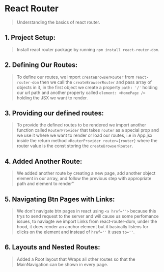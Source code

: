 # React Router
> Understanding the basics of react router.

## 1. Project Setup:
> Install react router package by running ```npm install react-router-dom```.

## 2. Defining Our Routes:
> To define our routes, we import ```createBrowserRouter``` from ```react-router-dom```
> then we call the ```createBrowserRouter``` and pass array of objects in it, in the first object we create a property ```path: '/'``` holding our url path and another property called ```element: <HomePage />``` holding the JSX we want to render.

## 3. Providing our defined routes:
> To provide the defined routes to be rendered we import another function called ```RouterProvider``` that takes ```router``` as a special prop and we use it where we want to render or load our routes, i.e in App.jsx inside the return method ```<RouterProvider router={router}``` where the router value is the const storing the ```createBrowserRouter```.

## 4. Added Another Route:
> We added another route by creating a new page, add another object element in our array, and follow the previous step with appropriate path and element to render"

## 5. Navigating Btn Pages with Links:
> We don't navigate btn pages in react using ```<a href=''>``` because this trys to send request to the server and will cause us some perfomance issues, to naviagte we import Links from react-router-dom, under the hood, it does render an anchor element but it basically listens for clicks on the element and instead of ```href=''``` it uses ```to=''```.

## 6. Layouts and Nested Routes:
> Added a Root layout that Wraps all other routes so that the MainNavigation can be shown in every page.
